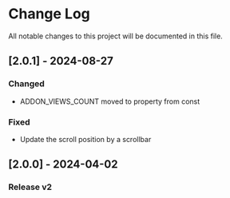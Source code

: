# Change Log

All notable changes to this project will be documented in this file.

## [2.0.1] - 2024-08-27
### Changed
- ADDON_VIEWS_COUNT moved to property from const
### Fixed
- Update the scroll position by a scrollbar

## [2.0.0] - 2024-04-02
### Release v2